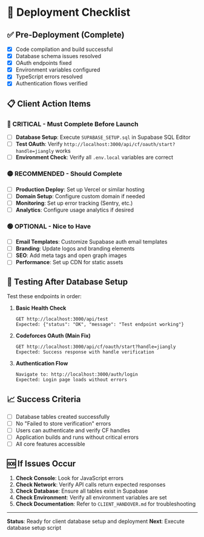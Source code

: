 # 🚀 Deployment Checklist

## ✅ Pre-Deployment (Complete)

- [x] Code compilation and build successful
- [x] Database schema issues resolved
- [x] OAuth endpoints fixed
- [x] Environment variables configured
- [x] TypeScript errors resolved
- [x] Authentication flows verified

## 📋 Client Action Items

### 🔴 CRITICAL - Must Complete Before Launch

- [ ] **Database Setup**: Execute `SUPABASE_SETUP.sql` in Supabase SQL Editor
- [ ] **Test OAuth**: Verify `http://localhost:3000/api/cf/oauth/start?handle=jiangly` works
- [ ] **Environment Check**: Verify all `.env.local` variables are correct

### 🟡 RECOMMENDED - Should Complete

- [ ] **Production Deploy**: Set up Vercel or similar hosting
- [ ] **Domain Setup**: Configure custom domain if needed
- [ ] **Monitoring**: Set up error tracking (Sentry, etc.)
- [ ] **Analytics**: Configure usage analytics if desired

### 🟢 OPTIONAL - Nice to Have

- [ ] **Email Templates**: Customize Supabase auth email templates
- [ ] **Branding**: Update logos and branding elements
- [ ] **SEO**: Add meta tags and open graph images
- [ ] **Performance**: Set up CDN for static assets

## 🧪 Testing After Database Setup

Test these endpoints in order:

1. **Basic Health Check**

   ```
   GET http://localhost:3000/api/test
   Expected: {"status": "OK", "message": "Test endpoint working"}
   ```

2. **Codeforces OAuth (Main Fix)**

   ```
   GET http://localhost:3000/api/cf/oauth/start?handle=jiangly
   Expected: Success response with handle verification
   ```

3. **Authentication Flow**
   ```
   Navigate to: http://localhost:3000/auth/login
   Expected: Login page loads without errors
   ```

## 📈 Success Criteria

- [ ] Database tables created successfully
- [ ] No "Failed to store verification" errors
- [ ] Users can authenticate and verify CF handles
- [ ] Application builds and runs without critical errors
- [ ] All core features accessible

## 🆘 If Issues Occur

1. **Check Console**: Look for JavaScript errors
2. **Check Network**: Verify API calls return expected responses
3. **Check Database**: Ensure all tables exist in Supabase
4. **Check Environment**: Verify all environment variables are set
5. **Check Documentation**: Refer to `CLIENT_HANDOVER.md` for troubleshooting

---

**Status**: Ready for client database setup and deployment
**Next**: Execute database setup script
